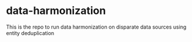 # data-harmonization
This is the repo to run data harmonization on disparate data sources using entity deduplication 
